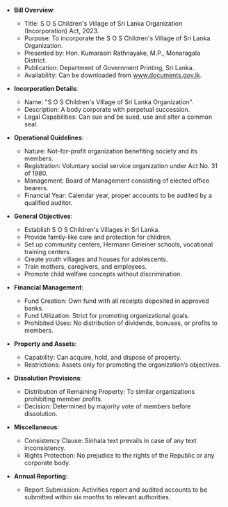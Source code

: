 - **Bill Overview**:
  - Title: S O S Children's Village of Sri Lanka Organization (Incorporation) Act, 2023.
  - Purpose: To incorporate the S O S Children's Village of Sri Lanka Organization.
  - Presented by: Hon. Kumarasiri Rathnayake, M.P., Monaragala District.
  - Publication: Department of Government Printing, Sri Lanka.
  - Availability: Can be downloaded from www.documents.gov.lk.

- **Incorporation Details**:
  - Name: "S O S Children's Village of Sri Lanka Organization".
  - Description: A body corporate with perpetual succession.
  - Legal Capabilities: Can sue and be sued, use and alter a common seal.

- **Operational Guidelines**:
  - Nature: Not-for-profit organization benefiting society and its members.
  - Registration: Voluntary social service organization under Act No. 31 of 1980.
  - Management: Board of Management consisting of elected office bearers.
  - Financial Year: Calendar year, proper accounts to be audited by a qualified auditor.

- **General Objectives**:
  - Establish S O S Children's Villages in Sri Lanka.
  - Provide family-like care and protection for children.
  - Set up community centers, Hermann Gmeiner schools, vocational training centers.
  - Create youth villages and houses for adolescents.
  - Train mothers, caregivers, and employees.
  - Promote child welfare concepts without discrimination.

- **Financial Management**:
  - Fund Creation: Own fund with all receipts deposited in approved banks.
  - Fund Utilization: Strict for promoting organizational goals.
  - Prohibited Uses: No distribution of dividends, bonuses, or profits to members.

- **Property and Assets**:
  - Capability: Can acquire, hold, and dispose of property.
  - Restrictions: Assets only for promoting the organization’s objectives.

- **Dissolution Provisions**:
  - Distribution of Remaining Property: To similar organizations prohibiting member profits.
  - Decision: Determined by majority vote of members before dissolution.

- **Miscellaneous**:
  - Consistency Clause: Sinhala text prevails in case of any text inconsistency.
  - Rights Protection: No prejudice to the rights of the Republic or any corporate body. 

- **Annual Reporting**:
  - Report Submission: Activities report and audited accounts to be submitted within six months to relevant authorities.
